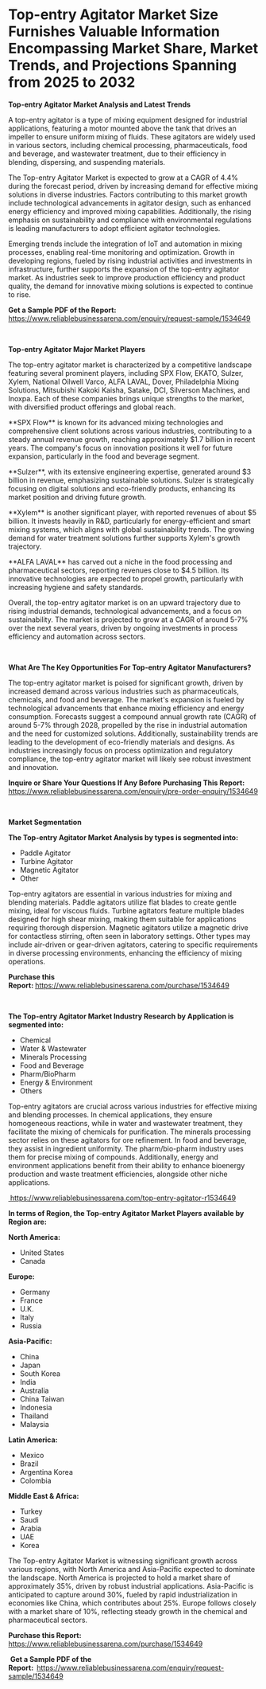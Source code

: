 <p><h1>Top-entry Agitator Market Size Furnishes Valuable Information Encompassing Market Share, Market Trends, and Projections Spanning from 2025 to 2032</h1></p><p><strong>Top-entry Agitator Market Analysis and Latest Trends</strong></p>
<p><p>A top-entry agitator is a type of mixing equipment designed for industrial applications, featuring a motor mounted above the tank that drives an impeller to ensure uniform mixing of fluids. These agitators are widely used in various sectors, including chemical processing, pharmaceuticals, food and beverage, and wastewater treatment, due to their efficiency in blending, dispersing, and suspending materials.</p><p>The Top-entry Agitator Market is expected to grow at a CAGR of 4.4% during the forecast period, driven by increasing demand for effective mixing solutions in diverse industries. Factors contributing to this market growth include technological advancements in agitator design, such as enhanced energy efficiency and improved mixing capabilities. Additionally, the rising emphasis on sustainability and compliance with environmental regulations is leading manufacturers to adopt efficient agitator technologies.</p><p>Emerging trends include the integration of IoT and automation in mixing processes, enabling real-time monitoring and optimization. Growth in developing regions, fueled by rising industrial activities and investments in infrastructure, further supports the expansion of the top-entry agitator market. As industries seek to improve production efficiency and product quality, the demand for innovative mixing solutions is expected to continue to rise.</p></p>
<p><strong>Get a Sample PDF of the Report:&nbsp;</strong> <a href="https://www.reliablebusinessarena.com/enquiry/request-sample/1534649?utm_campaign=2997&utm_medium=2&utm_source=Github&utm_content=ia&utm_term=16042025&utm_id=top-entry-agitator">https://www.reliablebusinessarena.com/enquiry/request-sample/1534649</a></p>
<p>&nbsp;</p>
<p><strong>Top-entry Agitator Major Market Players</strong></p>
<p><p>The top-entry agitator market is characterized by a competitive landscape featuring several prominent players, including SPX Flow, EKATO, Sulzer, Xylem, National Oilwell Varco, ALFA LAVAL, Dover, Philadelphia Mixing Solutions, Mitsubishi Kakoki Kaisha, Satake, DCI, Silverson Machines, and Inoxpa. Each of these companies brings unique strengths to the market, with diversified product offerings and global reach.</p><p>**SPX Flow** is known for its advanced mixing technologies and comprehensive client solutions across various industries, contributing to a steady annual revenue growth, reaching approximately $1.7 billion in recent years. The company's focus on innovation positions it well for future expansion, particularly in the food and beverage segment.</p><p>**Sulzer**, with its extensive engineering expertise, generated around $3 billion in revenue, emphasizing sustainable solutions. Sulzer is strategically focusing on digital solutions and eco-friendly products, enhancing its market position and driving future growth.</p><p>**Xylem** is another significant player, with reported revenues of about $5 billion. It invests heavily in R&D, particularly for energy-efficient and smart mixing systems, which aligns with global sustainability trends. The growing demand for water treatment solutions further supports Xylem's growth trajectory.</p><p>**ALFA LAVAL** has carved out a niche in the food processing and pharmaceutical sectors, reporting revenues close to $4.5 billion. Its innovative technologies are expected to propel growth, particularly with increasing hygiene and safety standards.</p><p>Overall, the top-entry agitator market is on an upward trajectory due to rising industrial demands, technological advancements, and a focus on sustainability. The market is projected to grow at a CAGR of around 5-7% over the next several years, driven by ongoing investments in process efficiency and automation across sectors.</p></p>
<p>&nbsp;</p>
<p><strong>What Are The Key Opportunities For Top-entry Agitator Manufacturers?</strong></p>
<p><p>The top-entry agitator market is poised for significant growth, driven by increased demand across various industries such as pharmaceuticals, chemicals, and food and beverage. The market's expansion is fueled by technological advancements that enhance mixing efficiency and energy consumption. Forecasts suggest a compound annual growth rate (CAGR) of around 5-7% through 2028, propelled by the rise in industrial automation and the need for customized solutions. Additionally, sustainability trends are leading to the development of eco-friendly materials and designs. As industries increasingly focus on process optimization and regulatory compliance, the top-entry agitator market will likely see robust investment and innovation.</p></p>
<p><strong>Inquire or Share Your Questions If Any Before Purchasing This Report:</strong> <a href="https://www.reliablebusinessarena.com/enquiry/pre-order-enquiry/1534649?utm_campaign=2997&utm_medium=2&utm_source=Github&utm_content=ia&utm_term=16042025&utm_id=top-entry-agitator">https://www.reliablebusinessarena.com/enquiry/pre-order-enquiry/1534649</a></p>
<p>&nbsp;</p>
<p><strong>Market Segmentation</strong></p>
<p><strong>The Top-entry Agitator Market Analysis by types is segmented into:</strong></p>
<p><ul><li>Paddle Agitator</li><li>Turbine Agitator</li><li>Magnetic Agitator</li><li>Other</li></ul></p>
<p><p>Top-entry agitators are essential in various industries for mixing and blending materials. Paddle agitators utilize flat blades to create gentle mixing, ideal for viscous fluids. Turbine agitators feature multiple blades designed for high shear mixing, making them suitable for applications requiring thorough dispersion. Magnetic agitators utilize a magnetic drive for contactless stirring, often seen in laboratory settings. Other types may include air-driven or gear-driven agitators, catering to specific requirements in diverse processing environments, enhancing the efficiency of mixing operations.</p></p>
<p><strong>Purchase this Report:&nbsp;</strong><a href="https://www.reliablebusinessarena.com/purchase/1534649?utm_campaign=2997&utm_medium=2&utm_source=Github&utm_content=ia&utm_term=16042025&utm_id=top-entry-agitator">https://www.reliablebusinessarena.com/purchase/1534649</a></p>
<p>&nbsp;</p>
<p><strong>The Top-entry Agitator Market Industry Research by Application is segmented into:</strong></p>
<p><ul><li>Chemical</li><li>Water & Wastewater</li><li>Minerals Processing</li><li>Food and Beverage</li><li>Pharm/BioPharm</li><li>Energy & Environment</li><li>Others</li></ul></p>
<p><p>Top-entry agitators are crucial across various industries for effective mixing and blending processes. In chemical applications, they ensure homogeneous reactions, while in water and wastewater treatment, they facilitate the mixing of chemicals for purification. The minerals processing sector relies on these agitators for ore refinement. In food and beverage, they assist in ingredient uniformity. The pharm/bio-pharm industry uses them for precise mixing of compounds. Additionally, energy and environment applications benefit from their ability to enhance bioenergy production and waste treatment efficiencies, alongside other niche applications.</p></p>
<p><a href="https://www.reliablebusinessarena.com/top-entry-agitator-r1534649?utm_campaign=2997&utm_medium=2&utm_source=Github&utm_content=ia&utm_term=16042025&utm_id=top-entry-agitator">&nbsp;https://www.reliablebusinessarena.com/top-entry-agitator-r1534649</a></p>
<p><strong>In terms of Region, the Top-entry Agitator Market Players available by Region are:</strong></p>
<p>
    <p> <strong> North America: </strong>
        <ul>
            <li>United States</li>
            <li>Canada</li>
        </ul>
        </p> 
    <p> <strong> Europe: </strong>
        <ul>
            <li>Germany</li>
            <li>France</li>
            <li>U.K.</li>
            <li>Italy</li>
            <li>Russia</li>
        </ul>
        </p> 
    <p> <strong> Asia-Pacific: </strong>
        <ul>
            <li>China</li>
            <li>Japan</li>
            <li>South Korea</li>
            <li>India</li>
            <li>Australia</li>
            <li>China Taiwan</li>
            <li>Indonesia</li>
            <li>Thailand</li>
            <li>Malaysia</li>
        </ul>
        </p> 
    <p> <strong> Latin America: </strong>
        <ul>
            <li>Mexico</li>
            <li>Brazil</li>
            <li>Argentina Korea</li>
            <li>Colombia</li>
        </ul>
        </p> 
    <p> <strong> Middle East & Africa: </strong>
        <ul>
            <li>Turkey</li>
            <li>Saudi</li>
            <li>Arabia</li>
            <li>UAE</li>
            <li>Korea</li>
        </ul>
    </p>
    </p>
<p><p>The Top-entry Agitator Market is witnessing significant growth across various regions, with North America and Asia-Pacific expected to dominate the landscape. North America is projected to hold a market share of approximately 35%, driven by robust industrial applications. Asia-Pacific is anticipated to capture around 30%, fueled by rapid industrialization in economies like China, which contributes about 25%. Europe follows closely with a market share of 10%, reflecting steady growth in the chemical and pharmaceutical sectors.</p></p>
<p><strong>Purchase this Report: </strong><a href="https://www.reliablebusinessarena.com/purchase/1534649?utm_campaign=2997&utm_medium=2&utm_source=Github&utm_content=ia&utm_term=16042025&utm_id=top-entry-agitator">https://www.reliablebusinessarena.com/purchase/1534649</a></p>
<p>&nbsp;<strong>Get a Sample PDF of the Report:&nbsp;&nbsp;</strong><a href="https://www.reliablebusinessarena.com/enquiry/request-sample/1534649?utm_campaign=2997&utm_medium=2&utm_source=Github&utm_content=ia&utm_term=16042025&utm_id=top-entry-agitator">https://www.reliablebusinessarena.com/enquiry/request-sample/1534649</a></p>
<p><strong></strong></p>
<p><p></p><p></p><p></p></p>